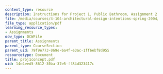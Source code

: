 ```yaml
---
content_type: resource
description: Instructions for Project 1, Public Bathroom, Assignment 2.
file: /media/courses/4-104-architectural-design-intentions-spring-2004/14e4eed5861230ba37e5ff84d323417c_proj1concept.pdf
file_type: application/pdf
learning_resource_types:
- Assignments
ocw_type: OCWFile
parent_title: Assignments
parent_type: CourseSection
parent_uid: 79f9e773-069e-6a4f-e3ac-1ff6ebf8d955
resourcetype: Document
title: proj1concept.pdf
uid: 14e4eed5-8612-30ba-37e5-ff84d323417c
---
```

